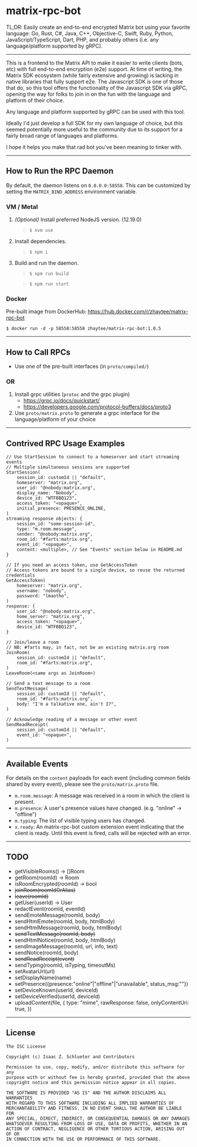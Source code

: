 # matrix-rpc-bot

TL;DR: Easily create an end-to-end encrypted Matrix bot using your favorite language: Go, Rust, C#, Java, C++, Objective-C, Swift, Ruby, Python, JavaScript/TypeScript, Dart, PHP, and probably others (i.e. any language/platform supported by gRPC).

---

This is a frontend to the Matrix API to make it easier to write clients (bots, etc) with full end-to-end encryption (e2e) support. At time of writing, the Matrix SDK ecosystem (while fairly extensive and growing) is lacking in native libraries that fully support e2e. The Javascript SDK is one of those that do, so this tool offers the functionality of the Javascript SDK via gRPC, opening the way for folks to join in on the fun with the language and platform of their choice.

Any language and platform supported by gRPC can be used with this tool.

Ideally I'd just develop a full SDK for my own language of choice, but this seemed potentially more useful to the community due to its support for a fairly broad range of languages and platforms.

I hope it helps you make that rad bot you've been meaning to tinker with.

---

## How to Run the RPC Daemon
By default, the daemon listens on `0.0.0.0:58558`. This can be customized by setting the `MATRIX_BIND_ADDRESS` environment variable.
### VM / Metal
1. *(Optional)* Install preferred NodeJS version. (12.19.0)
    > `$ nvm use`
2. Install dependencies.
    > `$ npm i`
3. Build and run the daemon.
    > `$ npm run build`
    
    > `$ npm run start`
### Docker
Pre-built image from DockerHub: https://hub.docker.com/r/zhaytee/matrix-rpc-bot

`$ docker run -d -p 58558:58558 zhaytee/matrix-rpc-bot:1.0.5`

---

## How to Call RPCs

- Use one of the pre-built interfaces (in `proto/compiled/`)

### OR

1. Install grpc utilities (`protoc` and the grpc plugin)
    * https://grpc.io/docs/quickstart/
    * https://developers.google.com/protocol-buffers/docs/proto3
2. Use `proto/matrix.proto` to generate a grpc interface for the language/platform of your choice


---

## Contrived RPC Usage Examples
```
// Use StartSession to connect to a homeserver and start streaming events
// Multiple simultaneous sessions are supported
StartSession(
    session_id: customId || "default",
    homeserver: "matrix.org",
    user_id: "@nobody:matrix.org",
    display_name: "Nobody",
    device_id: "WTFBBQ123",
    access_token: "<opaque>",
    initial_presence: PRESENCE_ONLINE,
)
streaming response objects: {
    session_id: "some-session-id",
    type: "m.room.message",
    sender: "@nobody:matrix.org",
    room_id: "#farts:matrix.org",
    event_id: "<opaque>",
    content: <multiple>, // See "Events" section below in README.md
}

// If you need an access token, use GetAccessToken
// Access tokens are bound to a single device, so reuse the returned credentials
GetAccessToken(
    homeserver: "matrix.org",
    username: "nobody",
    password: "lmaotho",
)
response: {
    user_id: "@nobody:matrix.org",
    home_server: "matrix.org",
    access_token: "<opaque>",
    device_id: "WTFBBQ123",
}

// Join/leave a room
// NB: #farts may, in fact, not be an existing matrix.org room
JoinRoom(
    session_id: customId || "default",
    room_id: "#farts:matrix.org",
)
LeaveRoom(<same args as JoinRoom>)

// Send a text message to a room
SendTextMessage(
    session_id: customId || "default",
    room_id: "#farts:matrix.org",
    body: "I'm a talkative one, ain't I?",
)

// Acknowledge reading of a message or other event
SendReadReceipt(
    session_id: customId || "default",
    event_id: "<opaque>",
)
```

---

## Available Events
For details on the `content` payloads for each event (including common fields shared by every event), please see the `proto/matrix.proto` file.
- `m.room.message`: A message was received in a room in which the client is present.
- `m.presence`: A user's presence values have changed. (e.g. "online" -> "offline")
- `m.typing`: The list of visible typing users has changed.
- `x.ready`: An matrix-rpc-bot custom extension event indicating that the client is ready. Until this event is fired, calls will be rejected with an error.

---

## TODO
- getVisibleRooms() -> []Room
- getRoom(roomId) -> Room
- isRoomEncrypted(roomId) -> bool
- ~~joinRoom(roomIdOrAlias)~~
- ~~leave(roomId)~~
- getUser(userId) -> User
- redactEvent(roomId, eventId)
- sendEmoteMessage(roomId, body)
- sendHtmlEmote(roomId, body, htmlBody)
- sendHtmlMessage(roomId, body, htmlBody)
- ~~sendTextMessage(roomId, body)~~
- sendHtmlNotice(roomId, body, htmlBody)
- sendImageMessage(roomId, url, info, text)
- sendNotice(roomId, body)
- ~~sendReadReceipt(event)~~
- sendTyping(roomId, isTyping, timeoutMs)
- setAvatarUrl(url)
- setDisplayName(name)
- setPresence({presence:"online"|"offline"|"unavailable", status_msg:""})
- setDeviceKnown(userId, deviceId)
- setDeviceVerified(userId, deviceId)
- uploadContent(file, { type: "mime", rawResponse: false, onlyContentUri: true, })

---

## License
```
The ISC License

Copyright (c) Isaac Z. Schlueter and Contributors

Permission to use, copy, modify, and/or distribute this software for any
purpose with or without fee is hereby granted, provided that the above
copyright notice and this permission notice appear in all copies.

THE SOFTWARE IS PROVIDED "AS IS" AND THE AUTHOR DISCLAIMS ALL WARRANTIES
WITH REGARD TO THIS SOFTWARE INCLUDING ALL IMPLIED WARRANTIES OF
MERCHANTABILITY AND FITNESS. IN NO EVENT SHALL THE AUTHOR BE LIABLE FOR
ANY SPECIAL, DIRECT, INDIRECT, OR CONSEQUENTIAL DAMAGES OR ANY DAMAGES
WHATSOEVER RESULTING FROM LOSS OF USE, DATA OR PROFITS, WHETHER IN AN
ACTION OF CONTRACT, NEGLIGENCE OR OTHER TORTIOUS ACTION, ARISING OUT OF OR
IN CONNECTION WITH THE USE OR PERFORMANCE OF THIS SOFTWARE.
```
